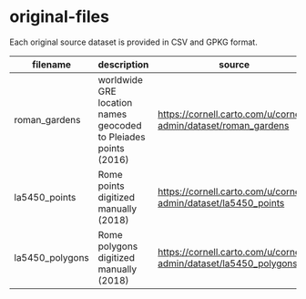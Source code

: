 # original-files

Each original source dataset is provided in CSV and GPKG format.

| filename | description | source |
| -------- | ----------- | ------ |
| roman_gardens | worldwide GRE location names geocoded to Pleiades points (2016) | https://cornell.carto.com/u/cornell-admin/dataset/roman_gardens |
| la5450_points | Rome points digitized manually (2018) | https://cornell.carto.com/u/cornell-admin/dataset/la5450_points |
| la5450_polygons | Rome polygons digitized manually (2018) | https://cornell.carto.com/u/cornell-admin/dataset/la5450_polygons |


